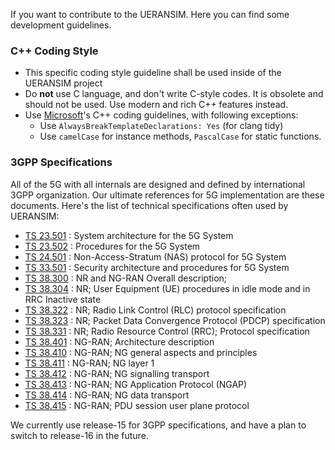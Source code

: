 If you want to contribute to the UERANSIM. Here you can find some development guidelines.

### C++ Coding Style

- This specific coding style guideline shall be used inside of the UERANSIM project
- Do **not** use C language, and don't write C-style codes. It is obsolete and should not be used. Use modern and rich C++ features instead.
- Use [Microsoft](https://docs.microsoft.com/en-us/dotnet/fundamentals/code-analysis/code-style-rule-options?view=vs-2017)'s C++ coding guidelines, with following exceptions:
    - Use `AlwaysBreakTemplateDeclarations: Yes` (for clang tidy)
    - Use `camelCase` for instance methods, `PascalCase` for static functions.

### 3GPP Specifications

All of the 5G with all internals are designed and defined by international 3GPP organization. Our ultimate references for 5G implementation are these documents. Here's the list of technical specifications often used by UERANSIM:

- [TS 23.501](https://www.etsi.org/deliver/etsi_ts/123500_123599/123501/15.12.00_60/ts_123501v151200p.pdf) : System architecture for the 5G System
- [TS 23.502](https://www.etsi.org/deliver/etsi_ts/123500_123599/123502/15.12.00_60/ts_123502v151200p.pdf) : Procedures for the 5G System
- [TS 24.501](https://www.etsi.org/deliver/etsi_ts/124500_124599/124501/15.06.00_60/ts_124501v150600p.pdf) : Non-Access-Stratum (NAS) protocol for 5G System
- [TS 33.501](https://www.etsi.org/deliver/etsi_ts/133500_133599/133501/15.11.00_60/ts_133501v151100p.pdf) : Security architecture and procedures for 5G System
- [TS 38.300](https://www.etsi.org/deliver/etsi_ts/138300_138399/138300/15.11.00_60/ts_138300v151100p.pdf) : NR and NG-RAN Overall description; 
- [TS 38.304](https://www.etsi.org/deliver/etsi_ts/138300_138399/138304/15.07.00_60/ts_138304v150700p.pdf) : NR; User Equipment (UE) procedures in idle mode and in RRC Inactive state
- [TS 38.322](https://www.etsi.org/deliver/etsi_ts/138300_138399/138322/16.01.00_60/ts_138322v160100p.pdf) : NR; Radio Link Control (RLC) protocol specification
- [TS 38.323](https://www.etsi.org/deliver/etsi_ts/138300_138399/138323/16.02.00_60/ts_138323v160200p.pdf) : NR; Packet Data Convergence Protocol (PDCP) specification
- [TS 38.331](https://www.etsi.org/deliver/etsi_ts/138300_138399/138331/15.12.00_60/ts_138331v151200p.pdf) : NR; Radio Resource Control (RRC); Protocol specification
- [TS 38.401]() : NG-RAN; Architecture description
- [TS 38.410]() : NG-RAN; NG general aspects and principles
- [TS 38.411]() : NG-RAN; NG layer 1
- [TS 38.412]() : NG-RAN; NG signalling transport
- [TS 38.413]() : NG-RAN; NG Application Protocol (NGAP)
- [TS 38.414]() : NG-RAN; NG data transport
- [TS 38.415]() : NG-RAN; PDU session user plane protocol

We currently use release-15 for 3GPP specifications, and have a plan to switch to release-16 in the future.